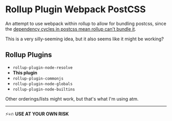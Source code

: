 # Rollup Plugin Webpack PostCSS

An attempt to use webpack within rollup to allow for bundling postcss, since the [dependency cycles in postcss mean rollup can't bundle it](https://github.com/postcss/postcss/issues/1030).

This is a very silly-seeming idea, but it also seems like it might be working?

## Rollup Plugins

- `rollup-plugin-node-resolve`
- **This plugin**
- `rollup-plugin-commonjs`
- `rollup-plugin-node-globals`
- `rollup-plugin-node-builtins`

Other orderings/lists might work, but that's what I'm using atm.

---

⚡💀🔥 **USE AT YOUR OWN RISK** 
